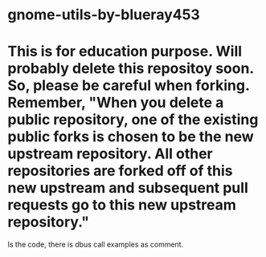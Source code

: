 # gnome-utils-by-blueray453

# This is for education purpose. Will probably delete this repositoy soon. So, please be careful when forking. Remember, "When you delete a public repository, one of the existing public forks is chosen to be the new upstream repository. All other repositories are forked off of this new upstream and subsequent pull requests go to this new upstream repository."

Is the code, there is dbus call examples as comment.
